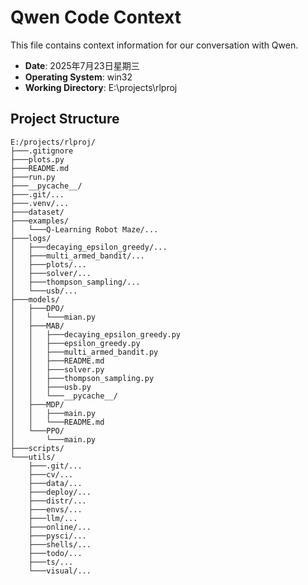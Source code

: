 # Qwen Code Context

This file contains context information for our conversation with Qwen.

- **Date**: 2025年7月23日星期三
- **Operating System**: win32
- **Working Directory**: E:\projects\rlproj

## Project Structure

```
E:/projects/rlproj/
├───.gitignore
├───plots.py
├───README.md
├───run.py
├───__pycache__/
├───.git/...
├───.venv/...
├───dataset/
├───examples/
│   └───Q-Learning Robot Maze/...
├───logs/
│   ├───decaying_epsilon_greedy/...
│   ├───multi_armed_bandit/...
│   ├───plots/...
│   ├───solver/...
│   ├───thompson_sampling/...
│   └───usb/...
├───models/
│   ├───DPO/
│   │   └───mian.py
│   ├───MAB/
│   │   ├───decaying_epsilon_greedy.py
│   │   ├───epsilon_greedy.py
│   │   ├───multi_armed_bandit.py
│   │   ├───README.md
│   │   ├───solver.py
│   │   ├───thompson_sampling.py
│   │   ├───usb.py
│   │   └───__pycache__/
│   ├───MDP/
│   │   ├───main.py
│   │   └───README.md
│   └───PPO/
│       └───main.py
├───scripts/
└───utils/
    ├───.git/...
    ├───cv/...
    ├───data/...
    ├───deploy/...
    ├───distr/...
    ├───envs/...
    ├───llm/...
    ├───online/...
    ├───pysci/...
    ├───shells/...
    ├───todo/...
    ├───ts/...
    └───visual/...
```
